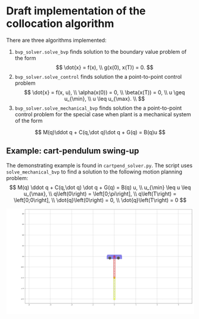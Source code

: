# Draft implementation of the collocation algorithm

There are three algorithms implemented:
1. `bvp_solver.solve_bvp` finds solution to the boundary value problem of the form
$$
    \dot{x} = f(x), \\
    g(x(0), x(T)) = 0.
$$
1. `bvp_solver.solve_control` finds solution the a point-to-point control problem
$$
    \dot{x} = f(x, u), \\
    \alpha(x(0)) = 0, \\
    \beta(x(T)) = 0, \\
    u \geq u_{\min}, \\
    u \leq u_{\max}. \\
$$
3. `bvp_solver.solve_mechanical_bvp` finds solution the a point-to-point control 
   problem for the special case when plant is a mechanical system of the form 

$$
    M(q)\ddot q + C(q,\dot q)\dot q + G(q) = B(q)u
$$

## Example: cart-pendulum swing-up
The demonstrating example is found in `cartpend_solver.py`. The script uses `solve_mechanical_bvp` to find a solution to the following motion planning problem:
$$
    M(q) \ddot q + C(q,\dot q) \dot q + G(q) = B(q) u, \\
    u_{\min} \leq u \leq u_{\max}, \\
    q\left(0\right)	= \left[0;\pi\right], \\
    q\left(T\right)	= \left[0;0\right], \\
    \dot{q}\left(0\right) = 0, \\
    \dot{q}\left(T\right) = 0
$$

![alt text](data/anim.gif)
